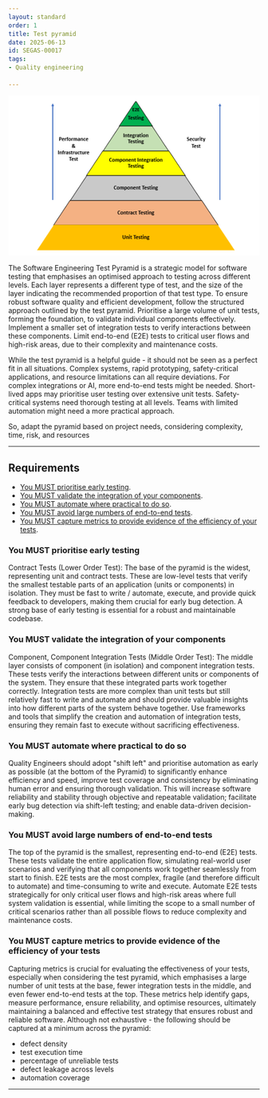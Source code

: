 ```yaml
---
layout: standard
order: 1
title: Test pyramid
date: 2025-06-13
id: SEGAS-00017
tags:
- Quality engineering
  
---
```


![A diagram of a test pyramid showing bands getting wider from top to bottom: E2E testing, entegration testing, component integration testing,component testing, contract testing, and unit testing](/assets/images/test-pyramid.png)

The Software Engineering Test Pyramid is a strategic model for software testing that emphasises an optimised approach to testing across different levels.  Each layer represents a different type of test, and the size of the layer indicating the recommended proportion of that test type. To ensure robust software quality and efficient development, follow the structured approach outlined by the test pyramid. Prioritise a large volume of unit tests, forming the foundation, to validate individual components effectively. Implement a smaller set of integration tests to verify interactions between these components. Limit end-to-end (E2E) tests to critical user flows and high-risk areas, due to their complexity and maintenance costs.

While the test pyramid is a helpful guide - it should not be seen as a perfect fit in all situations. Complex systems, rapid prototyping, safety-critical applications, and resource limitations can all require deviations. For complex integrations or AI, more end-to-end tests might be needed. Short-lived apps may prioritise user testing over extensive unit tests. Safety-critical systems need thorough testing at all levels. Teams with limited automation might need a more practical approach.

So, adapt the pyramid based on project needs, considering complexity, time, risk, and resources

---

## Requirements

- [You MUST prioritise early testing](#you-must-prioritise-early-testing).
- [You MUST validate the integration of your components](#you-must-validate-the-integration-of-your-components). 
- [You MUST automate where practical to do so](#you-must-automate-where-practical-to-do-so).
- [You MUST avoid large numbers of end-to-end tests](#you-must-avoid-large-numbers-of-end-to-end-tests).
- [You MUST capture metrics to provide evidence of the efficiency of your tests](#you-must-capture-metrics-to-provide-evidence-of-the-efficiency-of-your-tests).

### You MUST prioritise early testing

Contract Tests (Lower Order Test):  The base of the pyramid is the widest, representing unit and contract tests.  These are low-level tests that verify the smallest testable parts of an application (units or components) in isolation. They must be fast to write / automate, execute, and provide quick feedback to developers, making them crucial for early bug detection.  A strong base of early testing is essential for a robust and maintainable codebase.

### You MUST validate the integration of your components

Component, Component Integration Tests (Middle Order Test): The middle layer consists of component (in isolation) and component integration tests. These tests verify the interactions between different units or components of the system. They ensure that these integrated parts work together correctly. Integration tests are more complex than unit tests but still relatively fast to write and automate and should provide valuable insights into how different parts of the system behave together. Use frameworks and tools that simplify the creation and automation of integration tests, ensuring they remain fast to execute without sacrificing effectiveness.

### You MUST automate where practical to do so

Quality Engineers should adopt "shift left" and prioritise automation as early as possible (at the bottom of the Pyramid) to significantly enhance efficiency and speed, improve test coverage and consistency by eliminating human error and ensuring thorough validation. This will increase software reliability and stability through objective and repeatable validation; facilitate early bug detection via shift-left testing; and enable data-driven decision-making.

### You MUST avoid large numbers of end-to-end tests

The top of the pyramid is the smallest, representing end-to-end (E2E) tests. These tests validate the entire application flow, simulating real-world user scenarios and verifying that all components work together seamlessly from start to finish. E2E tests are the most complex, fragile (and therefore difficult to automate) and time-consuming to write and execute. Automate E2E tests strategically for only critical user flows and high-risk areas where full system validation is essential, while limiting the scope to a small number of critical scenarios rather than all possible flows to reduce complexity and maintenance costs.

### You MUST capture metrics to provide evidence of the efficiency of your tests

Capturing metrics is crucial for evaluating the effectiveness of your tests, especially when considering the test pyramid, which emphasises a large number of unit tests at the base, fewer integration tests in the middle, and even fewer end-to-end tests at the top. These metrics help identify gaps, measure performance, ensure reliability, and optimise resources, ultimately maintaining a balanced and effective test strategy that ensures robust and reliable software. Although not exhaustive - the following should be captured at a minimum across the pyramid:

 - defect density
 - test execution time
 - percentage of unreliable tests
 - defect leakage across levels
 - automation coverage

---
